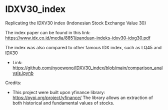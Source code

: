 # IDXV30_index
Replicating the IDXV30 index (Indonesian Stock Exchange Value 30) 

The index paper can be found in this link: https://www.idx.co.id/media/8851/panduan-indeks-idxv30-idxg30.pdf

The index was also compared to other famous IDX index, such as LQ45 and IDX30
- Link: https://github.com/nyoewono/IDXV30_index/blob/main/comparison_analysis.ipynb

Credits:
- This project were built upon yfinance library: https://pypi.org/project/yfinance/
  The library allows an extraction of both historical and fundamental values of stocks.
